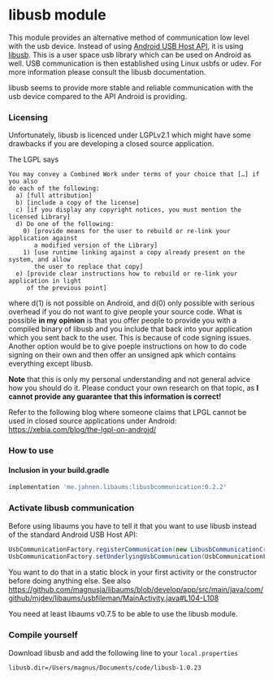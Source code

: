 libusb module
=======

This module provides an alternative method of communication low level with the usb device. Instead of using [Android USB Host API](https://developer.android.com/guide/topics/connectivity/usb/host), it is using [libusb](https://github.com/libusb/libusb). This is a user space usb library which can be used on Android as well. USB communication is then established using Linux usbfs or udev. For more information please consult the libusb documentation.

libusb seems to provide more stable and reliable communication with the usb device compared to the API Android is providing. 


### Licensing

Unfortunately, libusb is licenced under LGPLv2.1 which might have some drawbacks if you are developing a closed source application.

The LGPL says 

```
You may convey a Combined Work under terms of your choice that […] if you also
do each of the following:
  a) [full attribution]
  b) [include a copy of the license]
  c) [if you display any copyright notices, you must mention the licensed Library]
  d) Do one of the following:
    0) [provide means for the user to rebuild or re-link your application against
       a modified version of the Library]
    1) [use runtime linking against a copy already present on the system, and allow
       the user to replace that copy]
  e) [provide clear instructions how to rebuild or re-link your application in light
     of the previous point]
```

where d(1) is not possible on Android, and d(0) only possible with serious overhead if you do not want to give people your source code. What is possible __in my opinion__ is that you offer people to provide you with a compiled binary of libusb and you include that back into your application which you sent back to the user. This is because of code signing issues. Another option would be to give poeple instructions on how to do code signing on their own and then offer an unsigned apk which contains everything except libusb.

__Note__ that this is only my personal understanding and not general advice how you should do it. Please conduct your own research on that topic, as __I cannot provide any guarantee that this information is correct!__

Refer to the following blog where someone claims that LPGL cannot be used in closed source applications under Android: https://xebia.com/blog/the-lgpl-on-android/

### How to use

#### Inclusion in your build.gradle

```ruby
implementation 'me.jahnen.libaums:libusbcommunication:0.2.2'
```

### Activate libusb communication

Before using libaums you have to tell it that you want to use libusb instead of the standard Android USB Host API:

```java
UsbCommunicationFactory.registerCommunication(new LibusbCommunicationCreator());
UsbCommunicationFactory.setUnderlyingUsbCommunication(UsbCommunicationFactory.UnderlyingUsbCommunication.OTHER);
```

You want to do that in a static block in your first activity or the constructor before doing anything else. See also https://github.com/magnusja/libaums/blob/develop/app/src/main/java/com/github/mjdev/libaums/usbfileman/MainActivity.java#L104-L108

You need at least libaums v0.7.5 to be able to use the libusb module.

### Compile yourself

Download libusb and add the following line to your `local.properties`

```
libusb.dir=/Users/magnus/Documents/code/libusb-1.0.23
```
